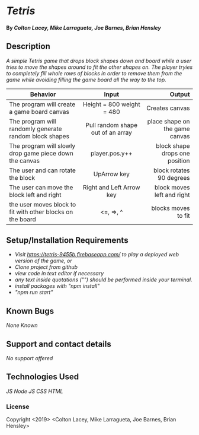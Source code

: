 # _Tetris_

#### By _**Colton Lacey, Mike Larragueta, Joe Barnes, Brian Hensley**_

## Description

_A simple Tetris game that drops block shapes down and board while a user tries to move the shapes around to fit the other shapes on. The player tryies to completely fill whole rows of blocks in order to remove them from the game while avoiding filling the game board all the way to the top._

| Behavior | Input | Output |
| ------------- |:-------------:| -----:|
| The program will create a game board canvas  | Height = 800 weight = 480 | Creates canvas|
| The program will randomly generate random block shapes | Pull random shape out of an array | place shape on the game canvas |
| The program will slowly drop game piece down the canvas | player.pos.y++ | block shape drops one position |
| The user and can rotate the block | UpArrow key | block rotates 90 degrees |
| The user can move the block left and right | Right and Left Arrow key | block moves left and right |
| the user moves block to fit with other blocks on the board | <=, =>, ^ | blocks moves to fit |

## Setup/Installation Requirements

* _Visit https://tetris-9455b.firebaseapp.com/ to play a deployed web version of the game, or_
* _Clone project from github_
* _view code in text editor if necessary_
* _any text inside quotations ("") should be performed inside your terminal._
* _install packages with "npm install"_
* _"npm run start"_

## Known Bugs

_None Known_

## Support and contact details

_No support offered_

## Technologies Used

_JS_
_Node JS_
_CSS_
_HTML_


### License

Copyright <2019> <Colton Lacey, Mike Larragueta, Joe Barnes, Brian Hensley>
